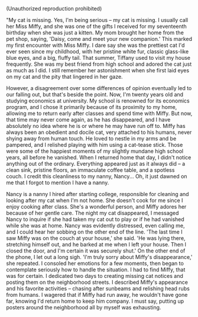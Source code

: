 (Unauthorized reproduction prohibited)

"My cat is missing. Yes, I'm being serious – my cat is missing. I usually call her Miss Miffy, and she was one of the gifts I received for my seventeenth birthday when she was just a kitten. My mom brought her home from the pet shop, saying, 'Daisy, come and meet your new companion.' This marked my first encounter with Miss Miffy. I dare say she was the prettiest cat I'd ever seen since my childhood, with her pristine white fur, classic glass-like blue eyes, and a big, fluffy tail. That summer, Tiffany used to visit my house frequently. She was my best friend from high school and adored the cat just as much as I did. I still remember her astonishment when she first laid eyes on my cat and the pity that lingered in her gaze. 

However, a disagreement over some differences of opinion eventually led to our falling out, but that's beside the point. Now, I'm twenty years old and studying economics at university. My school is renowned for its economics program, and I chose it primarily because of its proximity to my home, allowing me to return early after classes and spend time with Miffy. But now, that time may never come again, as he has disappeared, and I have absolutely no idea where he is or where he may have run off to. Miffy has always been an obedient and docile cat, very attached to his humans, never shying away from human touch. He loved to nestle in my arms and be pampered, and I relished playing with him using a cat-tease stick. Those were some of the happiest moments of my slightly mundane high school years, all before he vanished. When I returned home that day, I didn't notice anything out of the ordinary. Everything appeared just as it always did – a clean sink, pristine floors, an immaculate coffee table, and a spotless couch. I credit this cleanliness to my nanny, Nancy... Oh, it just dawned on me that I forgot to mention I have a nanny. 

Nancy is a nanny I hired after starting college, responsible for cleaning and looking after my cat when I'm not home. She doesn't cook for me since I enjoy cooking after class. She's a wonderful person, and Miffy adores her because of her gentle care. The night my cat disappeared, I messaged Nancy to inquire if she had taken my cat out to play or if he had vanished while she was at home. Nancy was evidently distressed, even calling me, and I could hear her sobbing on the other end of the line. 'The last time I saw Miffy was on the couch at your house,' she said. 'He was lying there, stretching himself out, and he barked at me when I left your house. Then I closed the door, and I'm certain it was securely shut.' On the other end of the phone, I let out a long sigh. 'I'm truly sorry about Miffy's disappearance,' she repeated. I consoled her emotions for a few moments, then began to contemplate seriously how to handle the situation. I had to find Miffy, that was for certain. I dedicated two days to creating missing cat notices and posting them on the neighborhood streets. I described Miffy's appearance and his favorite activities – chasing after sunbeams and relishing head rubs from humans. I wagered that if Miffy had run away, he wouldn't have gone far, knowing I'd return home to keep him company. I must say, putting up posters around the neighborhood all by myself was exhausting.